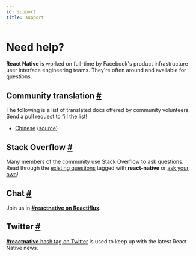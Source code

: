 ```yaml
---
id: support
title: support
---
```

<h1>Need help?</h1><div class="subHeader"></div><p><strong>React Native</strong> is worked on full-time by Facebook's product infrastructure user interface engineering teams. They're often around and available for questions.</p><h2><a class="anchor" name="community-translation"></a>Community translation <a class="hash-link" href="#community-translation">#</a></h2><p>The following is a list of translated docs offered by community volunteers. Send a pull request to fill the list!</p><ul><li><a href="http://reactnative.cn">Chinese</a> (<a href="https://github.com/reactnativecn/react-native-docs-cn">source</a>)</li></ul><h2><a class="anchor" name="stack-overflow"></a>Stack Overflow <a class="hash-link" href="#stack-overflow">#</a></h2><p>Many members of the community use Stack Overflow to ask questions. Read through the <a href="http://stackoverflow.com/questions/tagged/react-native">existing questions</a> tagged with <strong>react-native</strong> or <a href="http://stackoverflow.com/questions/ask">ask your own</a>!</p><h2><a class="anchor" name="chat"></a>Chat <a class="hash-link" href="#chat">#</a></h2><p>Join us in <strong><a href="irc://chat.freenode.net/reactnative">#reactnative on Reactiflux</a></strong>.</p><h2><a class="anchor" name="twitter"></a>Twitter <a class="hash-link" href="#twitter">#</a></h2><p><a href="https://twitter.com/search?q=%23reactnative"><strong>#reactnative</strong> hash tag on Twitter</a> is used to keep up with the latest React Native news.</p><p></p><center><a class="twitter-timeline" data-dnt="true" data-chrome="nofooter noheader transparent" href="https://twitter.com/search?q=%23reactnative" data-widget-id="565960513457098753"></a></center><p></p>